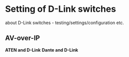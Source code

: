 # Setting of D-Link switches
about D-Link switches - testing/settings/configuration etc.

## AV-over-IP 
**ATEN and D-Link**
**Dante and D-Link**
